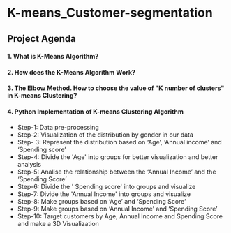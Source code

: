 # K-means_Customer-segmentation

## Project Agenda

 #### 1. What is K-Means Algorithm?
 #### 2. How does the K-Means Algorithm Work?
 #### 3. The Elbow Method. How to choose the value of "K number of clusters" in K-means Clustering?
 #### 4. Python Implementation of K-means Clustering Algorithm
 
   * Step-1: Data pre-processing
   * Step-2: Visualization of the distribution by gender in our data
   * Step- 3: Represent the distribution based on ‘Age’, ‘Annual income’ and ‘Spending score’
   * Step-4: Divide the 'Age' into groups for better visualization and better analysis
   * Step-5: Analise the relationship between the ‘Annual Income’ and the ‘Spending Score’
   * Step-6: Divide the ' Spending score' into groups and visualize
   * Step-7: Divide the 'Annual Income' into groups and visualize
   * Step-8: Make groups based on ‘Age’ and ‘Spending Score’
   * Step-9: Make groups based on ‘Annual Income’ and ‘Spending Score’
   * Step-10: Target customers by Age, Annual Income and Spending Score and make a 3D Visualization